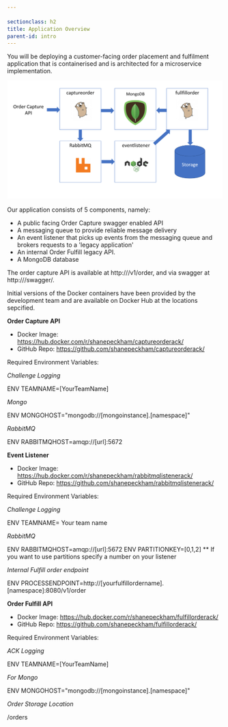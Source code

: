 ```yaml
---

sectionclass: h2
title: Application Overview
parent-id: intro
---
```



You will be deploying a customer-facing order placement and fulfilment application that is containerised and is architected for a microservice implementation.

![](media/302a7509f056cd57093c7a3de32dbb04.png)

Our application consists of 5 components, namely: 
* A public facing Order Capture swagger enabled API
* A messaging queue to provide reliable message delivery
* An event listener that picks up events from the messaging queue and brokers requests to a 'legacy application'
* An internal Order Fulfill legacy API.
* A MongoDB database

The order capture API is available at  http://<PublicEndpoint>/v1/order, and via swagger at http://<PublicEndpoint>/swagger/.

Initial versions of the Docker containers have been provided by the development team and are available on Docker Hub at the locations sepcified. 

**Order Capture API**
- Docker Image: <https://hub.docker.com/r/shanepeckham/captureorderack/>
- GitHub Repo: <https://github.com/shanepeckham/captureorderack/>

Required Environment Variables:

*Challenge Logging*

ENV TEAMNAME=[YourTeamName]

*Mongo*

ENV MONGOHOST="mongodb://[mongoinstance].[namespace]"

*RabbitMQ*

ENV RABBITMQHOST=amqp://[url]:5672

**Event Listener**
- Docker Image: <https://hub.docker.com/r/shanepeckham/rabbitmqlistenerack/>
- GitHub Repo: <https://github.com/shanepeckham/rabbitmqlistenerack/> 

Required Environment Variables:

*Challenge Logging*

ENV TEAMNAME= Your team name

*RabbitMQ*

ENV RABBITMQHOST=amqp://[url]:5672
ENV PARTITIONKEY=[0,1,2] ** If you want to use partitions specify a number on your listener

*Internal Fulfill order endpoint*

ENV PROCESSENDPOINT=http://[yourfulfillordername].[namespace]:8080/v1/order

**Order Fulfill API**
- Docker Image: <https://hub.docker.com/r/shanepeckham/fulfillorderack/>
- GitHub Repo: <https://github.com/shanepeckham/fulfillorderack/>

Required Environment Variables:

*ACK Logging*

ENV TEAMNAME=[YourTeamName]

*For Mongo*

ENV MONGOHOST="mongodb://[mongoinstance].[namespace]"

*Order Storage Location*

/orders
